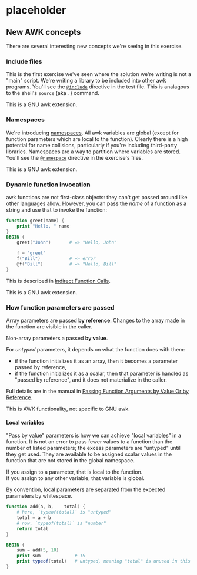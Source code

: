 # placeholder

## New AWK concepts

There are several interesting new concepts we're seeing in this exercise.

### Include files

This is the first exercise we've seen where the solution we're writing is
not a "main" script. We're writing a library to be included into other awk
programs.  You'll see the [`@include`][d-include] directive in the test
file.  This is analagous to the shell's `source` (aka `.`) command.

This is a GNU awk extension.

### Namespaces

We're introducing [namespaces][namespaces]. All awk variables are global
(except for function parameters which are local to the function).  Clearly
there is a high potential for name collisions, particularly if you're
including third-party libraries. Namespaces are a way to partition where
variables are stored. You'll see the [`@namespace`][d-namespace] directive
in the exercise's files.

This is a GNU awk extension.

### Dynamic function invocation

awk functions are not first-class objects: they can't get passed around like
other languages allow. However, you can pass the _name_ of a function as a
string and use that to invoke the function:

```awk
function greet(name) {
    print "Hello, " name
}
BEGIN {
    greet("John")       # => "Hello, John"

    f = "greet"
    f("Bill")           # => error
    @f("Bill")          # => "Hello, Bill"
}
```
This is described in [Indirect Function Calls][indirect].

This is a GNU awk extension.

### How function parameters are passed

Array parameters are passed **by reference**. Changes to the array made in
the function are visible in the caller.

Non-array parameters a passed **by value**.

For _untyped_ parameters, it depends on what the function does with them:
- if the function initializes it as an array, then it becomes a parameter
  passed by reference,
- if the function initializes it as a scalar, then that parameter is handled
  as "passed by reference", and it does not materialize in the caller.

Full details are in the manual in [Passing Function Arguments by Value Or by
Reference][pass-by].

This is AWK functionality, not specific to GNU awk.

#### Local variables

"Pass by value" parameters is how we can achieve "local variables" in a
function. It is not an error to pass fewer values to a function than the
number of listed parameters; the excess parameters are "untyped" until they
get used. They are available to be assigned scalar values in the function
that are not stored in the global namespace.

If you assign to a parameter, that is local to the function.  
If you assign to any other variable, that variable is global.

By convention, local parameters are separated from the expected parameters
by whitespace.

```awk
function add(a, b,    total) {
    # here, `typeof(total)` is "untyped"
    total = a + b
    # now, `typeof(total)` is "number"
    return total
}

BEGIN {
    sum = add(5, 10)
    print sum             # 15
    print typeof(total)   # untyped, meaning "total" is unused in this scope
}
```


[d-include]: https://www.gnu.org/software/gawk/manual/html_node/Include-Files.html
[namespaces]: https://www.gnu.org/software/gawk/manual/html_node/Namespaces.html 
[d-namespace]: https://www.gnu.org/software/gawk/manual/html_node/Changing-The-Namespace.html 
[indirect]: https://www.gnu.org/software/gawk/manual/html_node/Indirect-Calls.html 
[pass-by]: https://www.gnu.org/software/gawk/manual/html_node/Pass-By-Value_002fReference.html 
